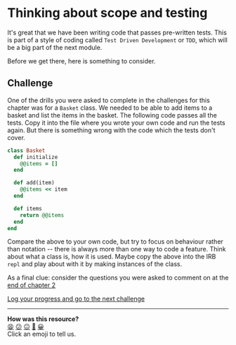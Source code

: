 # Thinking about scope and testing

It's great that we have been writing code that passes pre-written tests. This is part of a style of coding called `Test Driven Development` or `TDD`, which will be a big part of the next module.

Before we get there, here is something to consider.

## Challenge

One of the drills you were asked to complete in the challenges for this chapter was for a `Basket` class. We needed to be able to add items to a basket and list the items in the basket. The following code passes all the tests. Copy it into the file where you wrote your own code and run the tests again. But there is something wrong with the code which the tests don't cover. 

```ruby
class Basket
  def initialize
    @@items = []
  end

  def add(item)
    @@items << item
  end

  def items
    return @@items
  end
end
```

Compare the above to your own code, but try to focus on behaviour rather than notation -- there is always more than one way to code a feature. Think about what a class is, how it is used. Maybe copy the above into the IRB `repl` and play about with it by making instances of the class.

As a final clue: consider the questions you were asked to comment on at the [end of chapter 2](../chapter2/06_chapter_2_review.md)

<!-- OMITTED -->


[Log your progress and go to the next challenge](https://makers-event-logger.herokuapp.com/?event=07_thinking_about_scope.md&repository=makersacademy%2Fruby_foundations&redirect=chapter3%2F08_chapter_3_review.md)

<!-- BEGIN GENERATED SECTION DO NOT EDIT -->

---

**How was this resource?**  
[😫](https://airtable.com/shrUJ3t7KLMqVRFKR?prefill_Repository=makersacademy%2Fruby_foundations&prefill_File=chapter3%2F07_thinking_about_scope.md&prefill_Sentiment=😫) [😕](https://airtable.com/shrUJ3t7KLMqVRFKR?prefill_Repository=makersacademy%2Fruby_foundations&prefill_File=chapter3%2F07_thinking_about_scope.md&prefill_Sentiment=😕) [😐](https://airtable.com/shrUJ3t7KLMqVRFKR?prefill_Repository=makersacademy%2Fruby_foundations&prefill_File=chapter3%2F07_thinking_about_scope.md&prefill_Sentiment=😐) [🙂](https://airtable.com/shrUJ3t7KLMqVRFKR?prefill_Repository=makersacademy%2Fruby_foundations&prefill_File=chapter3%2F07_thinking_about_scope.md&prefill_Sentiment=🙂) [😀](https://airtable.com/shrUJ3t7KLMqVRFKR?prefill_Repository=makersacademy%2Fruby_foundations&prefill_File=chapter3%2F07_thinking_about_scope.md&prefill_Sentiment=😀)  
Click an emoji to tell us.

<!-- END GENERATED SECTION DO NOT EDIT -->
